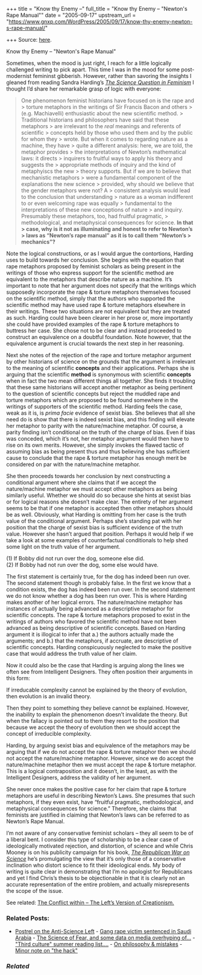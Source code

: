 +++
title = "Know thy Enemy –"
full_title = "Know thy Enemy – \"Newton's Rape Manual\""
date = "2005-09-17"
upstream_url = "https://www.gnxp.com/WordPress/2005/09/17/know-thy-enemy-newton-s-rape-manual/"

+++
Source: [here](https://www.gnxp.com/WordPress/2005/09/17/know-thy-enemy-newton-s-rape-manual/).

Know thy Enemy – "Newton's Rape Manual"

Sometimes, when the mood is just right, I reach for a little logically challenged writing to pick apart. This time I was in the mood for some post-modernist femininst gibberish. However, rather than savoring the insights I gleaned from reading Sandra Harding’s [*The Science Question in Feminism*](https://www.amazon.com/exec/obidos/tg/detail/-/0801493633/qid=1126945492/sr=8-1/ref=pd_bbs_1/002-6180632-7236007?v=glance&s=books&n=507846) I thought I’d share her remarkable grasp of logic with everyone:

> One phenomenon feminist historians have focused on is the rape and > torture metaphors in the writings of Sir Francis Bacon and others > (e.g. Machiavelli) enthusiastic about the new scientific method. > Traditional historians and philosophers have said that these metaphors > are irrelevant to the *real* meanings and referents of scientific > concepts held by those who used them and by the public for whom they > wrote. But when it comes to regarding nature as a machine, they have > quite a different analysis: here, we are told, the metaphor provides > the interpretations of Newton’s mathematical laws: it directs > inquirers to fruitful ways to apply his theory and suggests the > appropriate methods of inquiry and the kind of metaphyiscs the new > theory supports. But if we are to believe that mechanistic metaphors > were a fundamental component of the explanations the new science > provided, why should we believe that the gender metaphors were not? A > consistent analysis would lead to the conclusion that understanding > nature as a woman indifferent to or even welcoming rape was equally > fundamental to the interpretations of these new conceptions of nature > and inquiry. Presumably these metaphors, too, had fruitful pragmatic, > methodological, and metaphysical consequences for science. **In that > case, why is it not as illuminating and honest to refer to Newton’s > laws as “Newton’s rape manual” as it is to call them “Newton’s > mechanics”?**

Note the logical constructions, or as I would argue the contortions, Harding uses to build towards her conclusion. She begins with the equation that rape metaphors proposed by feminist scholars as being present in the writings of those who express support for the scientific method are equivalent to the metaphors that describe nature as a machine. It’s important to note that her argument does not specify that the writings which supposedly incorporate the rape & torture metaphors themselves focused on the scientific method, simply that the authors who supported the scientific method may have used rape & torture metaphors elsewhere in their writings. These two situations are not equivalent but they are treated as such. Harding could have been clearer in her prose or, more importantly she could have provided examples of the rape & torture metaphors to buttress her case. She chose not to be clear and instead proceeded to construct an equivalence on a doubtful foundation. Note however, that the equivalence argument is crucial towards the next step in her reasoning.

Next she notes of the rejection of the rape and torture metaphor argument by other historians of science on the grounds that the argument is irrelevant to the meaning of scientific **concepts** and their applications. Perhaps she is arguing that the scientific **method** is synonymous with scientific **concepts** when in fact the two mean different things all together. She finds it troubling that these same historians will accept another metaphor as being pertinent to the question of scientific concepts but reject the muddled rape and torture metaphors which are proposed to be found somewhere in the writings of supporters of the scientific method. Harding feels the case, weak as it is, is *prima facie* evidence of sexist bias. She believes that all she need do is show that there is indeed sexist bias, and this finding will elevate her metaphor to parity with the nature/machine metaphor. Of course, a parity finding isn’t conditional on the truth of the charge of bias. Even if bias was conceded, which it’s not, her metaphor argument would then have to rise on its own merits. However, she simply invokes the flawed tactic of assuming bias as being present thus and thus believing she has sufficient cause to conclude that the rape & torture metaphor has enough merit be considered on par with the nature/machine metaphor.

She then proceeds towards her conclusion by next constructing a conditional argument where she claims that if we accept the nature/machine metaphor we must accept other metaphors as being similarly useful. Whether we should do so because she hints at sexist bias or for logical reasons she doesn’t make clear. The entirety of her argument seems to be that if one metaphor is accepted then other metaphors should be as well. Obviously, what Harding is omitting from her case is the truth value of the conditional argument. Perhaps she’s standing pat with her position that the charge of sexist bias is sufficient evidence of the truth value. However she hasn’t argued that position. Perhaps it would help if we take a look at some examples of counterfactual conditionals to help shed some light on the truth value of her argument.

\(1\) If Bobby did not run over the dog, someone else did.  
(2) If Bobby had not run over the dog, some else would have.

The first statement is certainly true, for the dog has indeed been run over. The second statement though is probably false. In the first we know that a condition exists, the dog has indeed been run over. In the second statement we do not know whether a dog has been run over. This is where Harding makes another of her logical errors. The nature/machine metaphor has instances of actually being advanced as a descriptive metaphor for scientific concepts. The rape & torture metaphors proposed to exist in the writings of authors who favored the scientific method have not been advanced as being descriptive of scientific concepts. Based on Harding argument it is illogical to infer that a.) the authors actually made the arguments; and b.) that the metaphors, if accruate, are descriptive of scientific concepts. Harding conspicuously neglected to make the positive case that would address the truth value of her claim.

Now it could also be the case that Harding is arguing along the lines we often see from Intelligent Designers. They often position their arguments in this form:

If irreducable complexity cannot be explained by the theory of evolution, then evolution is an invalid theory.

Then they point to something they believe cannot be explained. However, the inability to explain the phenomenon doesn’t invalidate the theory. But when the fallacy is pointed out to them they resort to the position that because we accept the theory of evolution then we should accept the concept of irreducible complexity.

Harding, by arguing sexist bias and equivalence of the metaphors may be arguing that if we do not accept the rape & torture metaphor then we should not accept the nature/machine metaphor. However, since we do accept the nature/machine metaphor then we must accept the rape & torture metaphor. This is a logical contraposition and it doesn’t, in the least, as with the Intelligent Designers, address the validity of her argument.

She never once makes the positive case for her claim that rape & torture metaphors are useful in describing Newton’s Laws. She presumes that such metaphors, if they even exist, have “fruitful pragmatic, methodological, and metaphysical consequences for science.” Therefore, she claims that feminists are justified in claiming that Newton’s laws can be referred to as Newton’s Rape Manual.

I’m not aware of any conservative feminist scholars – they all seem to be of a liberal bent. I consider this type of scholarship to be a clear case of ideologically motivated rejection, and distortion, of science and while Chris Mooney is on his publicity campaign for his book, [*The Republican War on Science*](h%20ttp://www.amazon.com/exec/obidos/tg/detail/-/0465046754/qid=1126945223/sr=8-1/ref=pd_bbs_1/002-6180632-7236007?v=glance&s=books&n=507846) he’s promulgating the view that it’s only those of a conservative inclination who distort science to fit their ideological ends. My body of writing is quite clear in demonstrating that I’m no apologist for Republicans and yet I find Chris’s thesis to be objectionable in that it is clearly not an accurate representation of the entire problem, and actually misrepresents the scope of the issue.

See related: [The Conflict within – The Left’s Version of Creationism.](https://www.gnxp.com/MT2/archives/003696.html)

### Related Posts:

- [Postrel on the Anti-Science
  Left](https://www.gnxp.com/WordPress/2005/10/02/postrel-on-the-anti-science-left/) - [Gang rape victim sentenced in Saudi
  Arabia](https://www.gnxp.com/WordPress/2006/11/04/gang-rape-victim-sentenced-in-saudi-arabia/) - [The Science of Fear, and some data on media overhyping
  of…](https://www.gnxp.com/WordPress/2009/05/22/the-science-of-fear-and-some-data-on-media-overhyping-of-crime-risks/) - ["Third culture" summer reading
  list....](https://www.gnxp.com/WordPress/2005/07/15/third-culture-summer-reading-list/) - [On philosophy &
  mistakes](https://www.gnxp.com/WordPress/2005/03/01/on-philosophy-mistakes/) - [Minor note on "the
  hack"](https://www.gnxp.com/WordPress/2012/02/17/minor-note-on-the-hack/)

### *Related*

[](https://www.addtoany.com/add_to/facebook?linkurl=https%3A%2F%2Fwww.gnxp.com%2FWordPress%2F2005%2F09%2F17%2Fknow-thy-enemy-newton-s-rape-manual%2F&linkname=Know%20thy%20Enemy%20%E2%80%93%20%22Newton%27s%20Rape%20Manual%22 "Facebook")[](https://www.addtoany.com/add_to/twitter?linkurl=https%3A%2F%2Fwww.gnxp.com%2FWordPress%2F2005%2F09%2F17%2Fknow-thy-enemy-newton-s-rape-manual%2F&linkname=Know%20thy%20Enemy%20%E2%80%93%20%22Newton%27s%20Rape%20Manual%22 "Twitter")[](https://www.addtoany.com/add_to/email?linkurl=https%3A%2F%2Fwww.gnxp.com%2FWordPress%2F2005%2F09%2F17%2Fknow-thy-enemy-newton-s-rape-manual%2F&linkname=Know%20thy%20Enemy%20%E2%80%93%20%22Newton%27s%20Rape%20Manual%22 "Email")[](https://www.addtoany.com/share)
